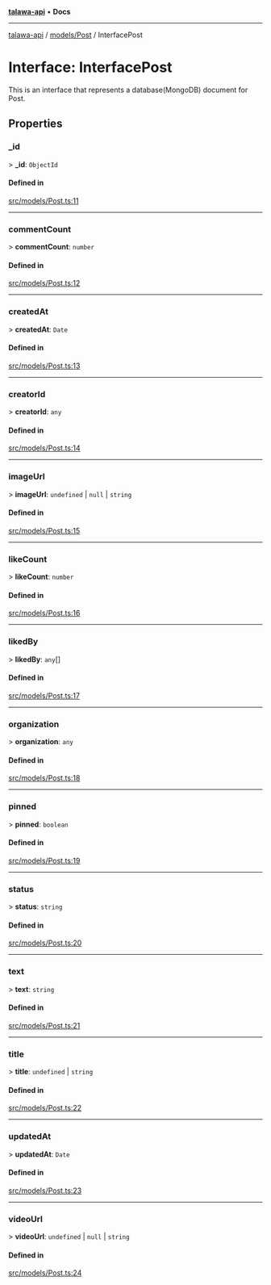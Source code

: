 [**talawa-api**](../../../README.md) • **Docs**

***

[talawa-api](../../../modules.md) / [models/Post](../README.md) / InterfacePost

# Interface: InterfacePost

This is an interface that represents a database(MongoDB) document for Post.

## Properties

### \_id

\> **\_id**: `ObjectId`

#### Defined in

[src/models/Post.ts:11](https://github.com/PalisadoesFoundation/talawa-api/blob/7fc9f13527dc6ead651f268e58527dcc279b95bc/src/models/Post.ts#L11)

***

### commentCount

\> **commentCount**: `number`

#### Defined in

[src/models/Post.ts:12](https://github.com/PalisadoesFoundation/talawa-api/blob/7fc9f13527dc6ead651f268e58527dcc279b95bc/src/models/Post.ts#L12)

***

### createdAt

\> **createdAt**: `Date`

#### Defined in

[src/models/Post.ts:13](https://github.com/PalisadoesFoundation/talawa-api/blob/7fc9f13527dc6ead651f268e58527dcc279b95bc/src/models/Post.ts#L13)

***

### creatorId

\> **creatorId**: `any`

#### Defined in

[src/models/Post.ts:14](https://github.com/PalisadoesFoundation/talawa-api/blob/7fc9f13527dc6ead651f268e58527dcc279b95bc/src/models/Post.ts#L14)

***

### imageUrl

\> **imageUrl**: `undefined` \| `null` \| `string`

#### Defined in

[src/models/Post.ts:15](https://github.com/PalisadoesFoundation/talawa-api/blob/7fc9f13527dc6ead651f268e58527dcc279b95bc/src/models/Post.ts#L15)

***

### likeCount

\> **likeCount**: `number`

#### Defined in

[src/models/Post.ts:16](https://github.com/PalisadoesFoundation/talawa-api/blob/7fc9f13527dc6ead651f268e58527dcc279b95bc/src/models/Post.ts#L16)

***

### likedBy

\> **likedBy**: `any`[]

#### Defined in

[src/models/Post.ts:17](https://github.com/PalisadoesFoundation/talawa-api/blob/7fc9f13527dc6ead651f268e58527dcc279b95bc/src/models/Post.ts#L17)

***

### organization

\> **organization**: `any`

#### Defined in

[src/models/Post.ts:18](https://github.com/PalisadoesFoundation/talawa-api/blob/7fc9f13527dc6ead651f268e58527dcc279b95bc/src/models/Post.ts#L18)

***

### pinned

\> **pinned**: `boolean`

#### Defined in

[src/models/Post.ts:19](https://github.com/PalisadoesFoundation/talawa-api/blob/7fc9f13527dc6ead651f268e58527dcc279b95bc/src/models/Post.ts#L19)

***

### status

\> **status**: `string`

#### Defined in

[src/models/Post.ts:20](https://github.com/PalisadoesFoundation/talawa-api/blob/7fc9f13527dc6ead651f268e58527dcc279b95bc/src/models/Post.ts#L20)

***

### text

\> **text**: `string`

#### Defined in

[src/models/Post.ts:21](https://github.com/PalisadoesFoundation/talawa-api/blob/7fc9f13527dc6ead651f268e58527dcc279b95bc/src/models/Post.ts#L21)

***

### title

\> **title**: `undefined` \| `string`

#### Defined in

[src/models/Post.ts:22](https://github.com/PalisadoesFoundation/talawa-api/blob/7fc9f13527dc6ead651f268e58527dcc279b95bc/src/models/Post.ts#L22)

***

### updatedAt

\> **updatedAt**: `Date`

#### Defined in

[src/models/Post.ts:23](https://github.com/PalisadoesFoundation/talawa-api/blob/7fc9f13527dc6ead651f268e58527dcc279b95bc/src/models/Post.ts#L23)

***

### videoUrl

\> **videoUrl**: `undefined` \| `null` \| `string`

#### Defined in

[src/models/Post.ts:24](https://github.com/PalisadoesFoundation/talawa-api/blob/7fc9f13527dc6ead651f268e58527dcc279b95bc/src/models/Post.ts#L24)
